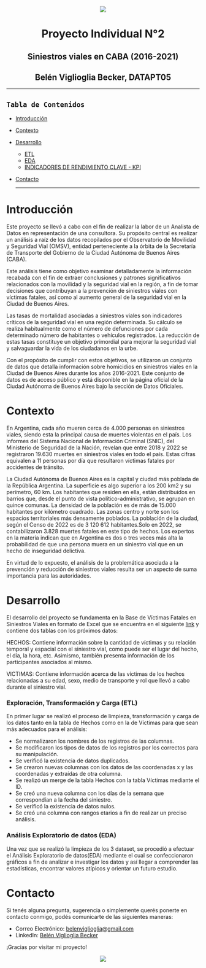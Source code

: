 <p align="center"><img src="https://i.postimg.cc/s2XXyBdL/bbx-635815922-seguridad-vial.jpg"></p>


<h1 align='center'> Proyecto Individual N°2</h1>

<h2 align='center'> Siniestros viales en CABA (2016-2021)</h2>

<h2 align='center'>Belén Viglioglia Becker, DATAPT05</h2>

---
## **`Tabla de Contenidos`**

- [Introducción](#introducción)
- [Contexto](#contexto)
- [Desarrollo](#desarrollo)
    - [ETL](#exploración-transformación-y-carga-etl)
    - [EDA](#análisis-exploratorio-eda)
    - [INDICADORES DE RENDIMIENTO CLAVE - KPI](#indicadores-de-rendimiento-clave-KPI)
- [Contacto](#contacto)


    ---

# Introducción

Este proyecto se llevó a cabo con el fin de realizar la labor de un Analista de Datos en representación de una consultora. Su propósito central es realizar un análisis a raíz de los datos recopilados por el Observatorio de Movilidad y Seguridad Vial (OMSV), entidad perteneciente a la órbita de la Secretaría de Transporte del Gobierno de la Ciudad Autónoma de Buenos Aires (CABA).

Este análisis tiene como objetivo examinar detalladamente la información recabada con el fin de extraer conclusiones y patrones significativos relacionados con la movilidad y la seguridad vial en la región, a fin de tomar decisiones que contribuyan a la prevención de siniestros viales con víctimas fatales, así como al aumento general de la seguridad vial en la Ciudad de Buenos Aires.

Las tasas de mortalidad asociadas a siniestros viales son indicadores críticos de la seguridad vial en una región determinada. Su cálculo se realiza habitualmente como el número de defunciones por cada determinado número de habitantes o vehículos registrados. La reducción de estas tasas constituye un objetivo primordial para mejorar la seguridad vial y salvaguardar la vida de los ciudadanos en la urbe.

Con el propósito de cumplir con estos objetivos, se utilizaron un conjunto de datos que detalla información sobre homicidios en siniestros viales en la Ciudad de Buenos Aires durante los años 2016-2021. Este conjunto de datos es de acceso público y está disponible en la página oficial de la Ciudad Autónoma de Buenos Aires bajo la sección de Datos Oficiales.

# Contexto

En Argentina, cada año mueren cerca de 4.000 personas en siniestros viales, siendo esta la principal causa de muertes violentas en el país. Los informes del Sistema Nacional de Información Criminal (SNIC), del Ministerio de Seguridad de la Nación, revelan que entre 2018 y 2022 se registraron 19.630 muertes en siniestros viales en todo el país. Estas cifras equivalen a 11 personas por día que resultaron víctimas fatales por accidentes de tránsito.

La Ciudad Autónoma de Buenos Aires es la capital y ciudad más poblada de la República Argentina. La superficie es algo superior a los 200 km2 y su perímetro, 60 km. Los habitantes que residen en ella, están distribuidos en barrios que, desde el punto de vista político-administrativo, se agrupan en quince comunas. La densidad de la población es de más de 15.000 habitantes por kilómetro cuadrado. Las zonas centro y norte son los espacios territoriales más densamente poblados. La población de la ciudad, según el Censo de 2022 es de 3 120 612 habitantes.Solo en 2022, se contabilizaron 3.828 muertes fatales en este tipo de hechos. Los expertos en la materia indican que en Argentina es dos o tres veces más alta la probabilidad de que una persona muera en un siniestro vial que en un hecho de inseguridad delictiva.

En virtud de lo expuesto, el análisis de la problemática asociada a la prevención y reducción de siniestros viales resulta ser un aspecto de suma importancia para las autoridades.

# Desarrollo

El desarrollo del proyecto se fundamenta en la Base de Víctimas Fatales en Siniestros Viales en formato de Excel que se encuentra en el siguiente [link](https://data.buenosaires.gob.ar/dataset/victimas-siniestros-viales) y contiene dos tablas con los próximos datos:

HECHOS: Contiene información sobre la cantidad de víctimas y su relación temporal y espacial con el siniestro vial, como puede ser el lugar del hecho, el día, la hora, etc. Asimismo, también presenta información de los  participantes asociados al mismo.

VICTIMAS: Contiene información acerca de las víctimas de los hechos relacionadas a su edad, sexo, medio de transporte y rol que llevó a cabo durante el siniestro vial. 

### Exploración, Transformación y Carga (ETL)

En primer lugar se realizó el proceso de limpieza, transformación y carga de los datos tanto en la tabla de Hechos como en la de Víctimas para que sean más adecuados para el análisis:

- Se normalizaron los nombres de los registros de las columnas.
- Se modificaron los tipos de datos de los registros por los correctos para su manipulación.
- Se verificó la existencia de datos duplicados.
- Se crearon nuevas columnas con los datos de las coordenadas x y las coordenadas y extraídas de otra columna.
- Se realizó un merge de la tabla Hechos con la tabla Víctimas mediante el ID.
- Se creó una nueva columna con los días de la semana que correspondían a la fecha del siniestro.
- Se verificó la existencia de datos nulos.
- Se creó una columna con rangos etarios a fin de realizar un preciso análisis.


### Análisis Exploratorio de datos (EDA)

Una vez que se realizó la limpieza de los 3 dataset, se procedió a efectuar el Análisis Exploratorio de datos(EDA) mediante el cual se confeccionaron gráficos a fin de analizar e investigar los datos y así llegar a comprender las estadísticas, encontrar valores atípicos y orientar un futuro estudio.











# <a name="Contacto">Contacto</a>

Si tenés alguna pregunta, sugerencia o simplemente querés ponerte en contacto conmigo, podés comunicarte de las siguientes maneras:

- Correo Electrónico: [belenviglioglia@gmail.com](mailto:belenviglioglia@gmail.com)
- LinkedIn: [Belén Viglioglia Becker](https://www.linkedin.com/in/belen-viglioglia-becker/)


¡Gracias por visitar mi proyecto!


<p align="center"><img src="https://i.postimg.cc/43V7yDtN/descarga.png"></p>